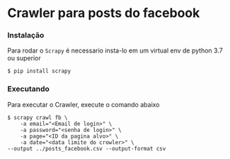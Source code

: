 # Crawler para posts do facebook

### Instalação

Para rodar o `Scrapy` é necessario insta-lo em um virtual env de python 3.7 ou superior

``` 
$ pip install scrapy
```

### Executando

Para executar o Crawler, execute o comando abaixo 

```
$ scrapy crawl fb \
    -a email="<Email de login>" \
    -a password="<senha de login>" \
    -a page="<ID da pagina alvo>" \
    -a date="<data limite do crowler>" \
--output ../posts_facebook.csv --output-format csv
```
